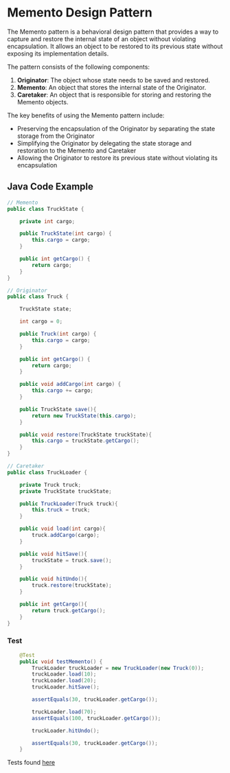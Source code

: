 # Memento Design Pattern

The Memento pattern is a behavioral design pattern that provides a way to capture and restore the internal state of an object without violating encapsulation. It allows an object to be restored to its previous state without exposing its implementation details.

The pattern consists of the following components:

1. **Originator**: The object whose state needs to be saved and restored.
2. **Memento**: An object that stores the internal state of the Originator.
3. **Caretaker**: An object that is responsible for storing and restoring the Memento objects.

The key benefits of using the Memento pattern include:

- Preserving the encapsulation of the Originator by separating the state storage from the Originator
- Simplifying the Originator by delegating the state storage and restoration to the Memento and Caretaker
- Allowing the Originator to restore its previous state without violating its encapsulation

## Java Code Example

```java
// Memento
public class TruckState {

    private int cargo;

    public TruckState(int cargo) {
        this.cargo = cargo;
    }

    public int getCargo() {
        return cargo;
    }
}

// Originator
public class Truck {

    TruckState state;

    int cargo = 0;

    public Truck(int cargo) {
        this.cargo = cargo;
    }

    public int getCargo() {
        return cargo;
    }

    public void addCargo(int cargo) {
        this.cargo += cargo;
    }

    public TruckState save(){
        return new TruckState(this.cargo);
    }

    public void restore(TruckState truckState){
        this.cargo = truckState.getCargo();
    }
}

// Caretaker
public class TruckLoader {

    private Truck truck;
    private TruckState truckState;

    public TruckLoader(Truck truck){
        this.truck = truck;
    }

    public void load(int cargo){
        truck.addCargo(cargo);
    }

    public void hitSave(){
        truckState = truck.save();
    }

    public void hitUndo(){
        truck.restore(truckState);
    }

    public int getCargo(){
        return truck.getCargo();
    }
}
```

### Test
```java
    @Test
    public void testMemento() {
        TruckLoader truckLoader = new TruckLoader(new Truck(0));
        truckLoader.load(10);
        truckLoader.load(20);
        truckLoader.hitSave();

        assertEquals(30, truckLoader.getCargo());

        truckLoader.load(70);
        assertEquals(100, truckLoader.getCargo());

        truckLoader.hitUndo();

        assertEquals(30, truckLoader.getCargo());
    }
```

Tests found [here](../../../../../src/test/java/behavioral/memento)